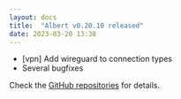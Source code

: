 ```yaml
---
layout: docs
title:  "Albert v0.20.10 released"
date: 2023-03-20 13:38
---
```


* [vpn] Add wireguard to connection types
* Several bugfixes

Check the [GitHub repositories](https://github.com/albertlauncher/albert/commits/v0.20.10) for details.
